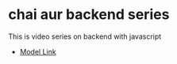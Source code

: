 # chai aur backend series

This is video series on backend with javascript

- [Model Link](https://www.youtube.com/redirect?event=video_description&redir_token=QUFFLUhqbDNKOUpKZXNwTUZPNEJmZVJHRHhBSXBGSXVIZ3xBQ3Jtc0ttR19yQVRKSTM1cGpvSloxT0ZwSURZbm0tWWpURktmekptOGdzT3NDVExUYThnLTM2cjlSWkY5Q0tKVUdiQVJ1VkdHazhQZU1yd0hCc2dZM1JBZGNWbXZXYUcwQzZfTFcwS0ZaYkdjcUowOGcxVlJRaw&q=https%3A%2F%2Fapp.eraser.io%2Fworkspace%2FYtPqZ1VogxGy1jzIDkzj%3Forigin%3Dshare&v=9B4CvtzXRpc)
